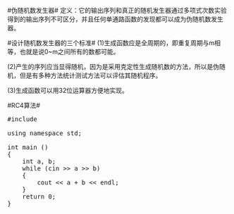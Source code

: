 #伪随机数发生器#
定义：它的输出序列和真正的随机发生器通过多项式次数实验得到的输出序列不可区分，并且任何单通路函数的发现都可以成为伪随机数发生器。

#设计随机数发生器的三个标准#
(1)生成函数应是全周期的，即重复周期与m相等，也就是说0~m之间所有的数都可能。

(2)产生的序列应当显得随机，因为是采用克定性生成随机数的方法，所以是伪随机，但是有多种方法统计测试方法可以评估其随机程序。

(3)生成函数可以用32位运算器方便地实现。


#RC4算法#

<pre>#include <iostream>

using namespace std;

int main ()
{
	int a, b;
	while (cin >> a >> b)
	{
		cout << a + b << endl;
	}
	return 0;
}</pre>
